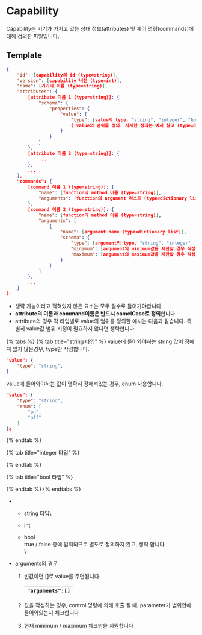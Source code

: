 # Capability

Capability는 기기가 가지고 있는 상태 정보(attributes) 및 제어 명령(commands)에 대해 정의한 파일입니다.

## Template

```json
{
    "id": [capability의 id (type=string)],
    "version": [capability 버전 (type=int)],
    "name": [기기의 이름 (type=string)],
    "attributes": {
        [attribute 이름 1 (type=string)]: {
            "schema": {
                "properties": {
                    "value": {
                        "type": [value의 type. "string", "integer", "boolean"가능 (type=string)],
                        { value의 범위를 정의. 자세한 정의는 예시 참고 (type=dictionary)}
                    }
                }
            }
        },
        [attribute 이름 2 (type=string)]: {
            ...
        },
        ...
    },
    "commands": {
        [command 이름 1 (type=string)]: {
            "name": [function의 method 이름 (type=string)],
            "arguments": [function의 argument 리스트 (type=dictionary list)]
        },
        [command 이름 2 (type=string)]: {
            "name": [function의 method 이름 (type=string)],
            "arguments": [
                {
                    "name": [argument name (type=dictionary list)],
                    "schema": {
                        "type": [argument의 type. "string", "integer", "boolean" 가능 (type=string)],
                        "minimum": [argument의 minimum값을 제한할 경우 작성. 필요없으면 생략 가능 (type=int)],
                        "maximum": [argument의 maximum값을 제한할 경우 작성. 필요없으면 생략 가능 (type=int)]
                    }
                }
            ]
        },
        ...
    }
}
```

* 생략 가능이라고 적혀있지 않은 요소는 모두 필수로 들어가야합니다.
* **attribute의 이름과 command이름은 반드시 camelCase로 정의**합니다.
* attribute의 경우 각 타입별로 value의 범위를 정의한 예시는 다음과 같습니다. 특별히 value값 범위 지정이 필요하지 않다면 생략합니다.

{% tabs %}
{% tab title="string 타입" %}
value에 들어와야하는 string 값이 정해져 있지 않은경우, type만 작성합니다.

```json
"value": {
    "type": "string",
}
```



value에 들어와야하는 값이 명확히 정해져있는 경우, enum 사용합니다.

```json
"value": {
    "type": "string",
    "enum": [
        "on",
        "off"
    ]
}o
```
{% endtab %}

{% tab title="integer 타입" %}

{% endtab %}

{% tab title="bool 타입" %}

{% endtab %}
{% endtabs %}

*
  * string 타입\

  * int
  * bool \
    true / false 중에 입력되므로 별도로 정의하지 않고, 생략 합니다\
    \

* arguments의 경우
  1.  빈값이면 \[]로 value를 주면됩니다.

      | `"arguments":[]` |
      | ---------------- |
  2. 값을 작성하는 경우, control 명령에 의해 호출 될 때, parameter가 범위안에 들어와있는지 체크합니다
  3. 현재 minimum / maximum 체크만을 지원합니다
